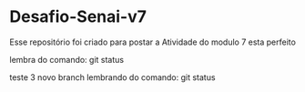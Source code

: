 # Desafio-Senai-v7
Esse repositório foi criado para postar a Atividade do modulo 7
esta perfeito

lembra do comando: git status

teste 3 novo branch
lembrando do comando: git status

